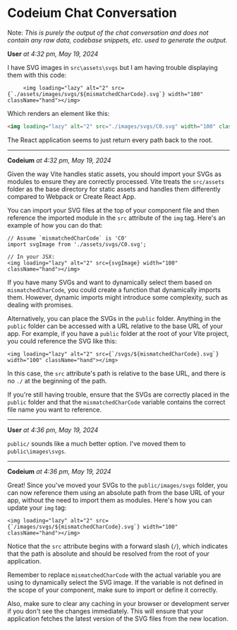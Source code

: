 # Codeium Chat Conversation

Note: _This is purely the output of the chat conversation and does not contain any raw data, codebase snippets, etc. used to generate the output._

**User** _at 4:32 pm, May 19, 2024_

I have SVG images in `src\assets\svgs` but I am having trouble displaying them with this code:

```tsx
     <img loading="lazy" alt="2" src={`./assets/images/svgs/${mismatchedCharCode}.svg`} width="100" className="hand"></img>
```

Which renders an element like this:

```html
<img loading="lazy" alt="2" src="./images/svgs/C0.svg" width="100" class="hand">
```

The React application seems to just return every path back to the root.

---

**Codeium** _at 4:32 pm, May 19, 2024_

Given the way Vite handles static assets, you should import your SVGs as modules to ensure they are correctly processed. Vite treats the `src/assets` folder as the base directory for static assets and handles them differently compared to Webpack or Create React App.

You can import your SVG files at the top of your component file and then reference the imported module in the `src` attribute of the `img` tag. Here's an example of how you can do that:

```tsx
// Assume `mismatchedCharCode` is 'C0'
import svgImage from './assets/svgs/C0.svg';

// In your JSX:
<img loading="lazy" alt="2" src={svgImage} width="100" className="hand"></img>
```

If you have many SVGs and want to dynamically select them based on `mismatchedCharCode`, you could create a function that dynamically imports them. However, dynamic imports might introduce some complexity, such as dealing with promises.

Alternatively, you can place the SVGs in the `public` folder. Anything in the `public` folder can be accessed with a URL relative to the base URL of your app. For example, if you have a `public` folder at the root of your Vite project, you could reference the SVG like this:

```tsx
<img loading="lazy" alt="2" src={`/svgs/${mismatchedCharCode}.svg`} width="100" className="hand"></img>
```

In this case, the `src` attribute's path is relative to the base URL, and there is no `./` at the beginning of the path.

If you're still having trouble, ensure that the SVGs are correctly placed in the `public` folder and that the `mismatchedCharCode` variable contains the correct file name you want to reference.

---

**User** _at 4:36 pm, May 19, 2024_

`public/` sounds like a much better option. I've moved them to `public\images\svgs`.

---

**Codeium** _at 4:36 pm, May 19, 2024_

Great! Since you've moved your SVGs to the `public/images/svgs` folder, you can now reference them using an absolute path from the base URL of your app, without the need to import them as modules. Here's how you can update your `img` tag:

```tsx
<img loading="lazy" alt="2" src={`/images/svgs/${mismatchedCharCode}.svg`} width="100" className="hand"></img>
```

Notice that the `src` attribute begins with a forward slash (`/`), which indicates that the path is absolute and should be resolved from the root of your application.

Remember to replace `mismatchedCharCode` with the actual variable you are using to dynamically select the SVG image. If the variable is not defined in the scope of your component, make sure to import or define it correctly.

Also, make sure to clear any caching in your browser or development server if you don't see the changes immediately. This will ensure that your application fetches the latest version of the SVG files from the new location.
